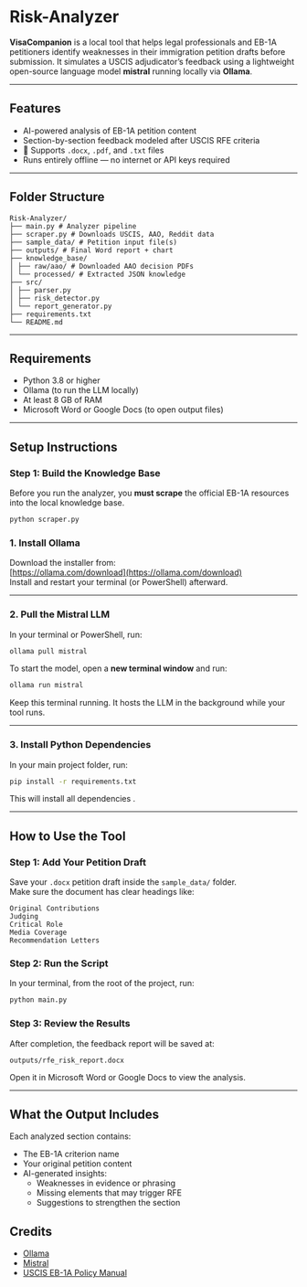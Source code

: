# Risk-Analyzer


**VisaCompanion** is a local tool that helps legal professionals and EB-1A petitioners identify weaknesses in their immigration petition drafts before submission. It simulates a USCIS adjudicator’s feedback using a lightweight open-source language model **mistral**  running locally via **Ollama**.

---

## Features

- AI-powered analysis of EB-1A petition content  
- Section-by-section feedback modeled after USCIS RFE criteria  
- 📄 Supports `.docx`, `.pdf`, and `.txt` files  
- Runs entirely offline — no internet or API keys required

---

## Folder Structure

```
Risk-Analyzer/
├── main.py # Analyzer pipeline
├── scraper.py # Downloads USCIS, AAO, Reddit data
├── sample_data/ # Petition input file(s)
├── outputs/ # Final Word report + chart
├── knowledge_base/
│ ├── raw/aao/ # Downloaded AAO decision PDFs
│ └── processed/ # Extracted JSON knowledge
├── src/
│ ├── parser.py
│ ├── risk_detector.py
│ └── report_generator.py
├── requirements.txt
└── README.md

```

---

## Requirements

- Python 3.8 or higher  
- Ollama (to run the LLM locally)  
- At least 8 GB of RAM  
- Microsoft Word or Google Docs (to open output files)

---

## Setup Instructions



### Step 1: Build the Knowledge Base

Before you run the analyzer, you **must scrape** the official EB-1A resources into the local knowledge base.

```bash
python scraper.py
```

### 1. Install Ollama

Download the installer from:  
[https://ollama.com/download](https://ollama.com/download)  
Install and restart your terminal (or PowerShell) afterward.

---

### 2. Pull the Mistral LLM

In your terminal or PowerShell, run:

```bash
ollama pull mistral
```

To start the model, open a **new terminal window** and run:

```bash
ollama run mistral
```

Keep this terminal running. It hosts the LLM in the background while your tool runs.

---

### 3. Install Python Dependencies

In your main project folder, run:

```bash
pip install -r requirements.txt
```

This will install all dependencies .

---

## How to Use the Tool

### Step 1: Add Your Petition Draft

Save your `.docx` petition draft inside the `sample_data/` folder.  
Make sure the document has clear headings like:

```
Original Contributions  
Judging  
Critical Role  
Media Coverage  
Recommendation Letters
```

### Step 2: Run the Script

In your terminal, from the root of the project, run:

```bash
python main.py
```

### Step 3: Review the Results

After completion, the feedback report will be saved at:

```
outputs/rfe_risk_report.docx
```

Open it in Microsoft Word or Google Docs to view the analysis.

---

## What the Output Includes

Each analyzed section contains:

- The EB-1A criterion name  
- Your original petition content  
- AI-generated insights:
  - Weaknesses in evidence or phrasing
  - Missing elements that may trigger RFE
  - Suggestions to strengthen the section


## Credits


- [Ollama](https://ollama.com) 
- [Mistral](https://ollama.com/library/mistral) 
- [USCIS EB-1A Policy Manual](https://www.uscis.gov/policy-manual/volume-6-part-f-chapter-2)
